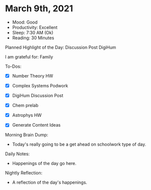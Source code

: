 # March 9th, 2021

- Mood: Good
- Productivity: Excellent
- Sleep: 7:30 AM (Ok)
- Reading: 30 Minutes

Planned Highlight of the Day: Discussion Post DigiHum

I am grateful for: Family

To-Dos:
- [x] Number Theory HW
- [x] Complex Systems Podwork
- [x] DigiHum Discussion Post
- [x] Chem prelab
- [x] Astrophys HW
- [x] Generate Content Ideas


Morning Brain Dump:
- Today's really going to be a get ahead on schoolwork type of day.

Daily Notes:
- Happenings of the day go here.


Nightly Reflection: 
- A reflection of the day's happenings.





